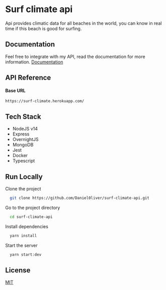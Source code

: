 # Surf climate api

Api provides climatic data for all beaches in the world, you can know in real time if this beach is good for surfing.

## Documentation

Feel free to integrate with my API, read the documentation for more information.
[Documentation](https://surf-climate.herokuapp.com/docs)

## API Reference

#### Base URL

`
  https://surf-climate.herokuapp.com/
`

## Tech Stack

- NodeJS v14
- Express
- OvernightJS
- MongoDB
- Jest
- Docker
- Typescript

## Run Locally

Clone the project

```bash
  git clone https://github.com/Daniel0liver/surf-climate-api.git
```

Go to the project directory

```bash
  cd surf-climate-api
```

Install dependencies

```bash
  yarn install
```

Start the server

```bash
  yarn start:dev
```

## License

[MIT](https://choosealicense.com/licenses/mit/)
